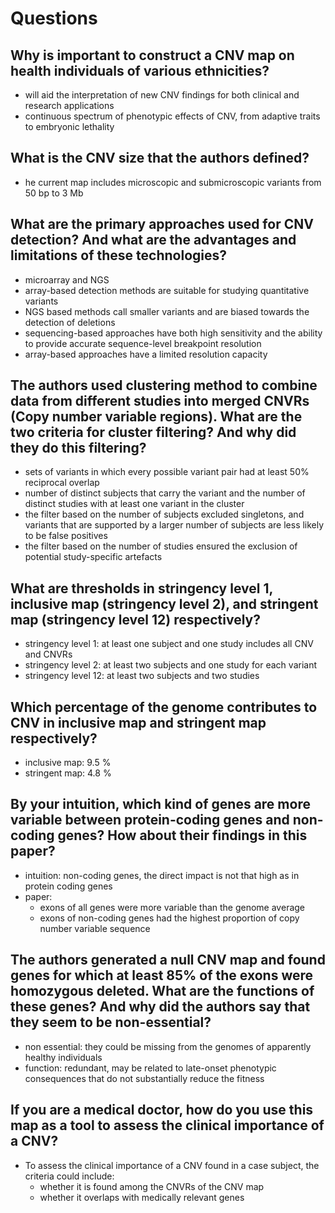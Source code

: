 # Questions
## Why is important to construct a CNV map on health individuals of various ethnicities?
- will aid the interpretation of new CNV findings for both clinical and research applications
- continuous spectrum of phenotypic effects of CNV, from adaptive traits to embryonic lethality
## What is the CNV size that the authors defined?
- he current map includes microscopic and submicroscopic variants from 50 bp to 3 Mb
## What are the primary approaches used for CNV detection? And what are the advantages and limitations of these technologies?
- microarray and NGS
- array-based detection methods are suitable for studying quantitative variants
- NGS based methods call smaller variants and are biased towards the detection of deletions
- sequencing-based approaches have both high sensitivity and the ability to provide accurate sequence-level breakpoint resolution
- array-based approaches have a limited resolution capacity
## The authors used clustering method to combine data from different studies into merged CNVRs (Copy number variable regions). What are the two criteria for cluster filtering? And why did they do this filtering?
- sets of variants in which every possible variant pair had at least 50% reciprocal overlap
- number of distinct subjects that carry the variant and the number of distinct studies with at least one variant in the cluster
- the filter based on the number of subjects excluded singletons, and variants that are supported by a larger number of subjects are less likely to be false positives
- the filter based on the number of studies ensured the exclusion of potential study-specific artefacts
## What are thresholds in stringency level 1, inclusive map (stringency level 2), and stringent map (stringency level 12) respectively?
- stringency level 1: at least one subject and one study includes all CNV and CNVRs
- stringency level 2: at least two subjects and one study for each variant 
- stringency level 12: at least two subjects and two studies
## Which percentage of the genome contributes to CNV in inclusive map and stringent map respectively?
- inclusive map: 9.5 %
- stringent map: 4.8 %
## By your intuition, which kind of genes are more variable between protein-coding genes and non-coding genes? How about their findings in this paper?
- intuition: non-coding genes, the direct impact is not that high as in protein coding genes
- paper:  
  - exons of all genes were more variable than the genome average
  - exons of non-coding genes had the highest proportion of copy number variable sequence
## The authors generated a null CNV map and found genes for which at least 85% of the exons were homozygous deleted. What are the functions of these genes? And why did the authors say that they seem to be non-essential?
- non essential: they could be missing from the genomes of apparently healthy individuals
- function: redundant, may be related to late-onset phenotypic consequences that do not substantially reduce the fitness
## If you are a medical doctor, how do you use this map as a tool to assess the clinical importance of a CNV?
- To assess the clinical importance of a CNV found in a case subject, the criteria could include:
  - whether it is found among the CNVRs of the CNV map
  - whether it overlaps with medically relevant genes
